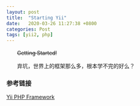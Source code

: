 ```yaml
---
layout: post
title:  "Starting Yii"
date:   2020-03-26 11:27:38 +0800
categories: Post
tags: [yii2, php]
---
```

　　~~Getting Started!~~ 

　　弃坑，世界上的框架那么多，根本学不完的好么？

### 参考链接

[Yii PHP Framework](https://www.yiiframework.com/)

